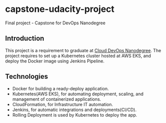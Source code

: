 # capstone-udacity-project

Final project - Capstone for DevOps Nanodegree

## Introduction

This project is a requirement to graduate at [Cloud DevOps Nanodegree](https://www.udacity.com/course/cloud-dev-ops-nanodegree--nd9991). The project requires to set up a Kubernetes cluster hosted at AWS EKS, and deploy the Docker image using Jenkins Pipeline.

## Technologies

- Docker for building a ready-deploy application.
- Kubernetes(AWS EKS), for automating deployment, scaling, and management of containerized applications.
- CloudFormation, for Infrastructure IT automation.
- Jenkins, for automatic integrations and deployments(CI/CD).
- Rolling Deployment is used by Kubernetes to deploy the app.

